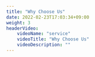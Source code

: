 ```yaml
---
title: "Why Choose Us"
date: 2022-02-23T17:03:34+09:00
weight: 3
headerVideo: 
    videoName: "service"
    videoTitle: "Why Choose Us"
    videoDescription: ""
---
```

